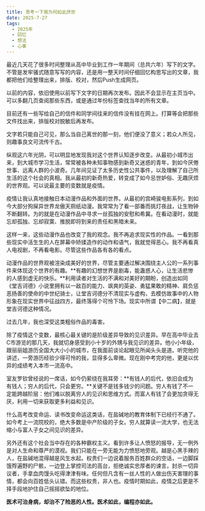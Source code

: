 ```yaml
---
title: 思考一下我为何如此厌世
date: 2025-7-27
tags:
  - 2025年
  - 回忆
  - 想法
  - 心事
---
```


最近几天花了很多时间整理从高中毕业到工作一年期间（总共六年）写下的文字。不管是发牢骚式随意写写的内容，还是用一整天时间仔细回忆构思写出的文章，我都把他们给整理出来，排版、校对，然后Push生成网页。

以前的内容，依旧使用以前写下文字的日期再次发布。因此不会显示在主页当中。可以多翻几页查阅那些东西，或是通过年份标签查找当年的所有文章。

目前还有一些写给自己的信件和同学间往来的信件没有挂在网上。打算等会把那些文件找出来，排版校对脱敏后再发布。

文字若只能自己可见，那么当自己离世的那一刻，他们便没了意义；若众人所见，则趣事良文可流传千古。

纵观这六年光阴，可以明显地发现我对这个世界认知逐步改变。从最初小城市出来，到大城市学习生活，常常被各种未知事物感到新奇又迷惑的青年，到如今厌倦世事、远离人群的小波奇。几年间见证了太多历史性公共事件，以及理解了自己所生活的这个社会的真相。我从最初的新奇热爱，转变成了如今忌世妒俗、无趣厌烦的世界观。可以说最主要的变数就是疫情。

疫情让我认真地接触日本动漫作品和外面的世界。从最初的宫崎骏电影系列，到如今大部分狗屎异世界龙傲天厕纸动漫。我常常为了看一部番而挑灯夜战，让生物钟不断翻转。为的就是在动漫作品中寻求一丝孤独的安慰和希冀。在看动漫时，就能忘却孤独、忘却寂寞、推脱即将到来的责任和黑暗未来。

这样一来，这些动漫作品也改变了我的观念。我不再追求现实性的作品。一看到那些现实中活生生的人在屏幕中矫揉造作的动作和语气，我就觉得恶心。我不再看真人电视剧，不再看电影。尽管这些作品各有各的看点。

动漫作品的世界观被渲染成美好的世界，尽管主要通过解决围绕主人公的一系列事件来体现这个世界的有趣。**有趣的幻想世界是剧毒，能蛊惑人心，让生活悲惨的人感到虚无的快乐。**利用读者对生活的不满和对美好的期盼，创造出如同《堂吉诃德》小说里拥有以一敌百的能力、飒爽的英姿、勇猛果敢的精神、肩负惩恶扬善的使命的中世纪骑士，让堂吉诃德分不清现实与虚构，去模仿故事中的人物形象在现实世界中征战四方，最终落得个可怜下场。现实中所谓【中二病】，就是堂吉诃德这种情况。

过去几年，我也深受这类粗俗作品的毒害。

除了疫情这个变数，最核心最关键的是阶级差异导致的见识差异。早在高中毕业去C市游览的那几天，我就切身感受到小十岁的外甥与我见识的差异。他小小年级，跟丽丽姐游历全国大大小小的城市，在我面前谈论起眼见所闻头头是道。听完他的讲述，一旁游历经验少得可怜的我，显得多么卑微。现在刚中考完的他，更是以优异的成绩考入本市一流高中。

室友罗钦曾经说的一席话，如今仍萦绕在我耳旁：**有钱人的后代，依旧会成为有钱人；穷人的后代，只会更穷。**关键不是钱多钱少的问题。穷人有钱了不一定能跨越阶层：他们难以脱离穷人的见识和思维方式。而富人有钱了会更加贪得无厌，利用一切来获取更多利益和见识。

什么高考改变命运、读书改变命运这类话，在盐碱地的教育体制下已经行不通了。如今考上一流院校的，绝大多数是中产阶级的子女。穷人就算读一流大学，也无法缩小与富人子女之间见识的差异。

另外还有这个社会当中存在的各种霸权主义。看到许多让人愤怒的报导，无一例外是对人生命和尊严的漠视。我们只能在一旁无能为力愤怒地旁观。越是心黑手辣的人，在盐碱地混得越是风生水起。权贵们一边说着服务百姓群众的空话，一边脚踩饿殍遍野的尸骸，一边登上掌控司法的高台，拒绝诚实忠厚者的谏言，封杀一切异议者，手拿血肉馒头吃得津津有味。任何但凡含有一丝人性的人做出伤天害理的事情，都会向百姓低头认错。而这些权贵，非人也。疫情时期如此，疫情之后更是不择手段地护住自己摇摇欲坠的地位。

**医术可治身病，却治不了险恶的人性。医术如此，编程亦如此。**
